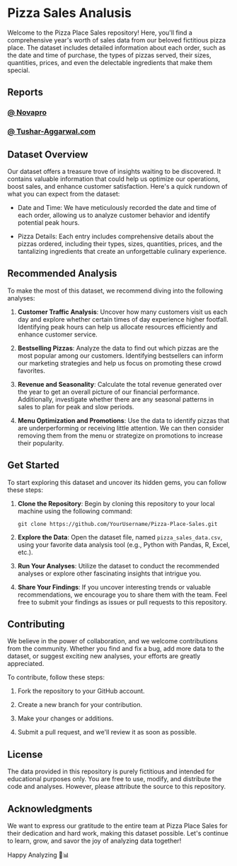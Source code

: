 # Pizza Sales Analusis

Welcome to the Pizza Place Sales repository! Here, you'll find a comprehensive year's worth of sales data from our beloved fictitious pizza place. The dataset includes detailed information about each order, such as the date and time of purchase, the types of pizzas served, their sizes, quantities, prices, and even the delectable ingredients that make them special.
## Reports
### [@ Novapro](https://www.novypro.com/project/pizza-sales-report-2)

### [@ Tushar-Aggarwal.com](https://www.tushar-aggarwal.com/pizza-sales-analysis)

## Dataset Overview

Our dataset offers a treasure trove of insights waiting to be discovered. It contains valuable information that could help us optimize our operations, boost sales, and enhance customer satisfaction. Here's a quick rundown of what you can expect from the dataset:

- Date and Time: We have meticulously recorded the date and time of each order, allowing us to analyze customer behavior and identify potential peak hours.

- Pizza Details: Each entry includes comprehensive details about the pizzas ordered, including their types, sizes, quantities, prices, and the tantalizing ingredients that create an unforgettable culinary experience.

## Recommended Analysis

To make the most of this dataset, we recommend diving into the following analyses:

1. **Customer Traffic Analysis**: Uncover how many customers visit us each day and explore whether certain times of day experience higher footfall. Identifying peak hours can help us allocate resources efficiently and enhance customer service.

2. **Bestselling Pizzas**: Analyze the data to find out which pizzas are the most popular among our customers. Identifying bestsellers can inform our marketing strategies and help us focus on promoting these crowd favorites.

3. **Revenue and Seasonality**: Calculate the total revenue generated over the year to get an overall picture of our financial performance. Additionally, investigate whether there are any seasonal patterns in sales to plan for peak and slow periods.

4. **Menu Optimization and Promotions**: Use the data to identify pizzas that are underperforming or receiving little attention. We can then consider removing them from the menu or strategize on promotions to increase their popularity.

## Get Started

To start exploring this dataset and uncover its hidden gems, you can follow these steps:

1. **Clone the Repository**: Begin by cloning this repository to your local machine using the following command:

   ```
   git clone https://github.com/YourUsername/Pizza-Place-Sales.git
   ```

2. **Explore the Data**: Open the dataset file, named `pizza_sales_data.csv`, using your favorite data analysis tool (e.g., Python with Pandas, R, Excel, etc.).

3. **Run Your Analyses**: Utilize the dataset to conduct the recommended analyses or explore other fascinating insights that intrigue you.

4. **Share Your Findings**: If you uncover interesting trends or valuable recommendations, we encourage you to share them with the team. Feel free to submit your findings as issues or pull requests to this repository.

## Contributing

We believe in the power of collaboration, and we welcome contributions from the community. Whether you find and fix a bug, add more data to the dataset, or suggest exciting new analyses, your efforts are greatly appreciated.

To contribute, follow these steps:

1. Fork the repository to your GitHub account.

2. Create a new branch for your contribution.

3. Make your changes or additions.

4. Submit a pull request, and we'll review it as soon as possible.

## License

The data provided in this repository is purely fictitious and intended for educational purposes only. You are free to use, modify, and distribute the code and analyses. However, please attribute the source to this repository.

## Acknowledgments

We want to express our gratitude to the entire team at Pizza Place Sales for their dedication and hard work, making this dataset possible. Let's continue to learn, grow, and savor the joy of analyzing data together!

Happy Analyzing 🍕📊

